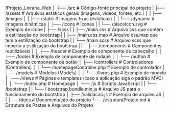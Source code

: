 /Projeto_Livraria_Web
│
├── /src                    # Código-fonte principal do projeto
|   ├── /assets             # Arquivos estáticos gerais (imagens, vídeos, fontes, etc.)
│   |    ├── /images
│   |    ├── /static        # Imagens fixas (estáticas)
│   |    └── /dynamic       # Imagens dinâmicas
│   ├── /icons              # Ícones
|   |   └── /placeIcon.svg  # Exemplo de ícone
|   ├── /scss
|   |    ├── /main.css      # Arquivo css que contém a estilização do bootstrap
|   |    ├── /main.css.map  # Arquivo css.map que tem a estilização do bootstrap
|   |    └── /main.scss     # Arquivo scss que importa a estilização do bootstrap
|   |
│   ├── /components        # Componentes reutilizáveis
│   │   ├── /header        # Exemplo de componente de cabeçalho
│   │   ├── /footer        # Exemplo de componente de rodapé
│   │   └── /button        # Exemplo de componente de botão
│   ├── /controllers       # Controladores (Controllers)
│   │   └── /homepageController.php  # Exemplo de controlador
│   ├── /models            # Modelos (Models)
│   │   └── /livros.php    # Exemplo de modelo
│   ├── /views             # Páginas e templates (caso a aplicação siga o padrão MVC)
│   │   └── /index.php     # Homepage
│   ├── /js                # Scripts JavaScript
|   |    └── /bootstrap
|   |           └── / bootstrap.bundle.min.js   # Arquivo JS para o funcionamento do bootstrap
│   ├── /validacao.js        # Exemplo de arquivo JS
|   |
├── /docs                    # Documentação do projeto
    └── /estruturaProjeto.md # Estrutura de Pastas e Arquivos do Projeto